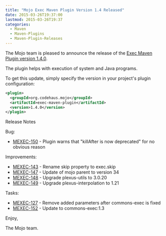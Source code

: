 ```yaml
---
title: "Mojo Exec Maven Plugin Version 1.4 Released"
date: 2015-03-26T19:37:00
lastmod: 2015-03-26T19:37
categories:
  - Maven
  - Maven-Plugins
  - Maven-Plugin-Releases
---
```

The Mojo team is pleased to announce the release of the 
[Exec Maven Plugin version 1.4.0](http://mojo.codehaus.org/exec-maven-plugin/).

The plugin helps with execution of system and Java programs.


To get this update, simply specify the version in your project's
plugin configuration:

```xml
<plugin>
  <groupId>org.codehaus.mojo</groupId>
  <artifactId>exec-maven-plugin</artifactId>
  <version>1.4.0</version>
</plugin>
```

<!-- more -->

Release Notes

Bug:

 * [MEXEC-150](https://issues.apache.org/jira/browse/MEXEC-150) - Plugin warns that "killAfter is now deprecated" for no obvious reason

Improvements:

 * [MEXEC-143](https://issues.apache.org/jira/browse/MEXEC-143) - Rename skip property to exec.skip
 * [MEXEC-147](https://issues.apache.org/jira/browse/MEXEC-147) - Update of mojo parent to version 34
 * [MEXEC-148](https://issues.apache.org/jira/browse/MEXEC-148) - Upgrade plexus-utils to 3.0.20
 * [MEXEC-149](https://issues.apache.org/jira/browse/MEXEC-149) - Upgrade plexus-interpolation to 1.21

Tasks:

 * [MEXEC-127](https://issues.apache.org/jira/browse/MEXEC-127) - Remove added parameters after commons-exec is fixed
 * [MEXEC-152](https://issues.apache.org/jira/browse/MEXEC-152) - Update to commons-exec:1.3

Enjoy,

The Mojo team.
